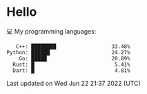 # Hello

💻 My programming languages:

```
   C++: ████████                  33.48%
Python: ██████                    24.27%
    Go: █████                     20.89%
  Rust: █                          5.41%
  Dart: █                          4.81%
```

Last updated on Wed Jun 22 21:37 2022 (UTC)
